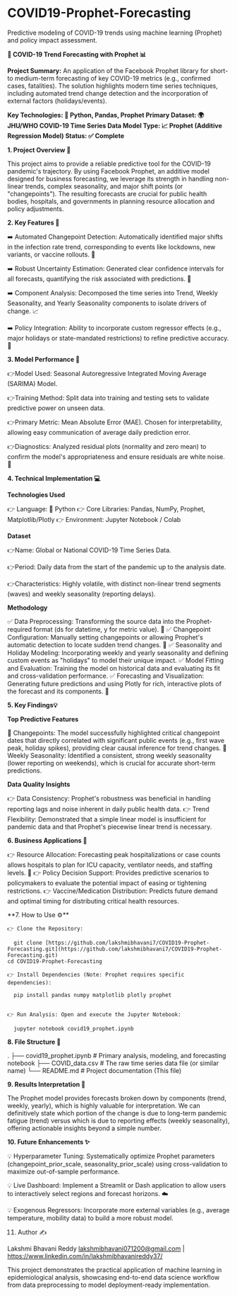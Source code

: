 # COVID19-Prophet-Forecasting
Predictive modeling of COVID-19 trends using machine learning (Prophet) and policy impact assessment.

**🦠 COVID-19 Trend Forecasting with Prophet 📊**

**Project Summary:** An application of the Facebook Prophet library for short- to medium-term forecasting of key COVID-19 metrics (e.g., confirmed cases, fatalities). The solution highlights modern time series techniques, including automated trend change detection and the incorporation of external factors (holidays/events).

**Key Technologies: 🐍 Python, Pandas, Prophet
Primary Dataset: 🌍 JHU/WHO COVID-19 Time Series Data
Model Type: 📈 Prophet (Additive Regression Model)
Status: ✅ Complete**

**1. Project Overview 🌟**

This project aims to provide a reliable predictive tool for the COVID-19 pandemic's trajectory. By using Facebook Prophet, an additive model designed for business forecasting, we leverage its strength in handling non-linear trends, complex seasonality, and major shift points (or "changepoints"). The resulting forecasts are crucial for public health bodies, hospitals, and governments in planning resource allocation and policy adjustments.

**2. Key Features 🔑**

  ➡️ Automated Changepoint Detection: Automatically identified major shifts in the infection rate trend, corresponding to events like lockdowns, new variants, or vaccine rollouts. 🚨

  ➡️ Robust Uncertainty Estimation: Generated clear confidence intervals for all forecasts, quantifying the risk associated with predictions. 🔮

  ➡️ Component Analysis: Decomposed the time series into Trend, Weekly Seasonality, and Yearly Seasonality components to isolate drivers of change. 📈

  ➡️ Policy Integration: Ability to incorporate custom regressor effects (e.g., major holidays or state-mandated restrictions) to refine predictive accuracy. 📅

**3. Model Performance 🎯**

  👉Model Used: Seasonal Autoregressive Integrated Moving Average (SARIMA) Model.

  👉Training Method: Split data into training and testing sets to validate predictive power on unseen data.

  👉Primary Metric: Mean Absolute Error (MAE). Chosen for interpretability, allowing easy communication of average daily prediction error.

  👉Diagnostics: Analyzed residual plots (normality and zero mean) to confirm the model's appropriateness and ensure residuals are white noise. 🧪

**4. Technical Implementation 💻**

**Technologies Used**

   👉 Language: 🐍 Python
   👉 Core Libraries: Pandas, NumPy, Prophet, Matplotlib/Plotly
   👉 Environment: Jupyter Notebook / Colab

 **Dataset**

  👉Name: Global or National COVID-19 Time Series Data.

  👉Period: Daily data from the start of the pandemic up to the analysis date.

  👉Characteristics: Highly volatile, with distinct non-linear trend segments (waves) and weekly seasonality (reporting delays).

 **Methodology**

   ✅ Data Preprocessing: Transforming the source data into the Prophet-required format (ds for datetime, y for metric value). 🧼
   ✅ Changepoint Configuration: Manually setting changepoints or allowing Prophet's automatic detection to locate sudden trend changes. 🔎
   ✅ Seasonality and Holiday Modeling: Incorporating weekly and yearly seasonality and defining custom events as "holidays" to model their unique impact.
   ✅ Model Fitting and Evaluation: Training the model on historical data and evaluating its fit and cross-validation performance.
   ✅ Forecasting and Visualization: Generating future predictions and using Plotly for rich, interactive plots of the forecast and its components. 🚀

**5. Key Findings💡**

  **Top Predictive Features**

  🌟 Changepoints: The model successfully highlighted critical changepoint dates that directly correlated with significant public events (e.g., first wave peak, holiday spikes), providing clear causal inference for trend changes.
  🌟 Weekly Seasonality: Identified a consistent, strong weekly seasonality (lower reporting on weekends), which is crucial for accurate short-term predictions.

**Data Quality Insights**

  👉 Data Consistency: Prophet's robustness was beneficial in handling reporting lags and noise inherent in daily public health data.
  👉 Trend Flexibility: Demonstrated that a simple linear model is insufficient for pandemic data and that Prophet's piecewise linear trend is necessary.

**6. Business Applications 💼**

  👉 Resource Allocation: Forecasting peak hospitalizations or case counts allows hospitals to plan for ICU capacity, ventilator needs, and staffing levels. 🏥
  👉 Policy Decision Support: Provides predictive scenarios to policymakers to evaluate the potential impact of easing or tightening restrictions. 👉 Vaccine/Medication Distribution: Predicts future demand and optimal timing for distributing critical health resources.

**7. How to Use ⚙**️

    👉 Clone the Repository:

      git clone [https://github.com/lakshmibhavani7/COVID19-Prophet-Forecasting.git](https://github.com/lakshmibhavani7/COVID19-Prophet-Forecasting.git)
    cd COVID19-Prophet-Forecasting

    👉 Install Dependencies (Note: Prophet requires specific dependencies):

      pip install pandas numpy matplotlib plotly prophet


    👉 Run Analysis: Open and execute the Jupyter Notebook:

      jupyter notebook covid19_prophet.ipynb


**8. File Structure 📂**

.
├── covid19_prophet.ipynb           # Primary analysis, modeling, and forecasting notebook
├── COVID_data.csv                  # The raw time series data file (or similar name)
└── README.md                       # Project documentation (This file)


**9. Results Interpretation 📖**

The Prophet model provides forecasts broken down by components (trend, weekly, yearly), which is highly valuable for interpretation. We can definitively state which portion of the change is due to long-term pandemic fatigue (trend) versus which is due to reporting effects (weekly seasonality), offering actionable insights beyond a simple number.

**10. Future Enhancements ✨**

   💡 Hyperparameter Tuning: Systematically optimize Prophet parameters (changepoint_prior_scale, seasonality_prior_scale) using cross-validation to maximize out-of-sample performance.

   💡 Live Dashboard: Implement a Streamlit or Dash application to allow users to interactively select regions and forecast horizons. ☁️

   💡 Exogenous Regressors: Incorporate more external variables (e.g., average temperature, mobility data) to build a more robust model.

11. Author ✍️

Lakshmi Bhavani Reddy 
lakshmibhavani071200@gmail.com | https://www.linkedin.com/in/lakshmibhavanireddy37/


This project demonstrates the practical application of machine learning in epidemiological analysis, showcasing end-to-end data science workflow from data preprocessing to model deployment-ready implementation.
